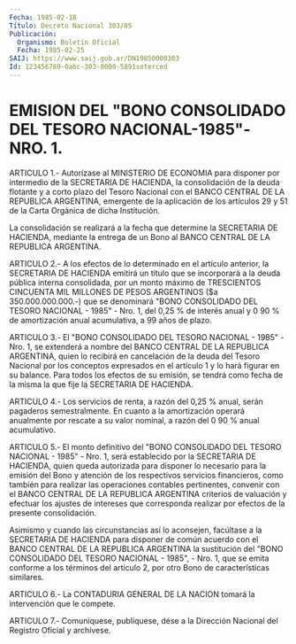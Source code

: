 ```yaml
---
Fecha: 1985-02-18
Título: Decreto Nacional 303/85
Publicación:
  Organismo: Boletín Oficial
  Fecha: 1985-02-25
SAIJ: https://www.saij.gob.ar/DN19850000303
Id: 123456789-0abc-303-0000-5891soterced
---
```

# EMISION DEL "BONO CONSOLIDADO DEL TESORO NACIONAL-1985"-NRO. 1.

<a id="1"></a>
ARTICULO 1.- Autorízase al MINISTERIO DE ECONOMIA para disponer por  intermedio  de  la SECRETARIA DE HACIENDA, la consolidación de la deuda flotante y a  corto plazo del Tesoro Nacional con el BANCO CENTRAL DE LA REPUBLICA  ARGENTINA,  emergente  de la aplicación de los  artículos  29 y 51 de la Carta Orgánica de dicha  Institución.

La  consolidación   se  realizará  a  la  fecha  que  determine  la SECRETARIA DE HACIENDA,  mediante  la  entrega  de un Bono al BANCO CENTRAL DE LA REPUBLICA ARGENTINA.

<a id="2"></a>
ARTICULO  2.-  A  los efectos de lo determinado en el artículo anterior, la SECRETARIA  DE  HACIENDA  emitirá  un  título  que  se incorporará  a  la  deuda pública interna consolidada, por un monto máximo de TRESCIENTOS  CINCUENTA  MIL  MILLONES DE PESOS ARGENTINOS ($a  350.000.000.000.-)  que se denominará  "BONO  CONSOLIDADO  DEL TESORO NACIONAL - 1985" -  Nro.  1, del 0,25 % de interés anual y 0 90  %  de  amortización anual acumulativa,  a  99  años  de  plazo.

<a id="3"></a>
ARTICULO 3.- El "BONO CONSOLIDADO DEL TESORO NACIONAL - 1985" - Nro.  1,  se  extenderá  a nombre del BANCO CENTRAL DE LA REPUBLICA ARGENTINA, quien lo recibirá  en cancelación de la deuda del Tesoro Nacional por los conceptos expresados  en  el  artículo 1 y lo hará figurar  en su balance. Para todos los efectos de  su  emisión,  se tendrá como  fecha  de  la  misma  la  que  fije  la  SECRETARIA DE HACIENDA.

<a id="4"></a>
ARTICULO 4.- Los servicios de renta, a razón del 0,25 % anual, serán   pagaderos  semestralmente.  En  cuanto  a  la  amortización operará  anualmente  por  rescate a su valor nominal, a razón del 0 90 % anual acumulativo.

<a id="5"></a>
ARTICULO  5.-  El  monto  definitivo del "BONO CONSOLIDADO DEL TESORO  NACIONAL  -  1985"  -  Nro.  1,  será  establecido  por  la SECRETARIA  DE HACIENDA, quien queda autorizada  para  disponer  lo necesario para  la  emisión  del Bono y atención de los respectivos servicios financieros, como también  para  realizar las operaciones contables  pertinentes,  convenir  con  el  BANCO   CENTRAL  DE  LA REPUBLICA ARGENTINA criterios de valuación y efectuar  los  ajustes de  intereses  que  corresponda realizar por efectos de la presente consolidación.

Asimismo y cuando las  circunstancias así lo aconsejen, facúltase a la SECRETARIA DE HACIENDA  para  disponer  de  común acuerdo con el BANCO  CENTRAL DE LA REPUBLICA ARGENTINA la sustitución  del  "BONO CONSOLIDADO  DEL  TESORO  NACIONAL  - 1985", - Nro. 1, que se emita conforme  a  los  términos  del  artículo   2,  por  otro  Bono  de características similares.

<a id="6"></a>
ARTICULO  6.-  La  CONTADURIA  GENERAL  DE LA NACION tomará la intervención que le compete.

<a id="7"></a>
ARTICULO  7.-  Comuníquese,  publíquese,  dése  a la Dirección Nacional del Registro Oficial y archívese.
